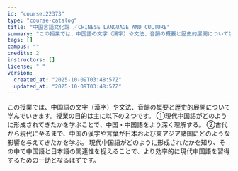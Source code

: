 ```yaml
---
id: "course:22373"
type: "course-catalog"
title: "中国言語文化論 ／CHINESE LANGUAGE AND CULTURE"
summary: "この授業では、中国語の文字（漢字）や文法、音韻の概要と歴史的展開について学んでいきます。授業の目的は主に以下の２つです。 ①現代中国語がどのように形成されてきたかを学ぶことで、中国・中国語をより深く理解する。 ②古代から現代に至るまで、中国…"
tags: []
campus: ""
credits: 2
instructors: []
license: " "
version:
  created_at: "2025-10-09T03:48:57Z"
  updated_at: "2025-10-09T03:48:57Z"
---
```


この授業では、中国語の文字（漢字）や文法、音韻の概要と歴史的展開について学んでいきます。授業の目的は主に以下の２つです。 ①現代中国語がどのように形成されてきたかを学ぶことで、中国・中国語をより深く理解する。 ②古代から現代に至るまで、中国の漢字や言葉が日本および東アジア諸国にどのような影響を与えてきたかを学ぶ。 現代中国語がどのように形成されたかを知り、その中で中国語と日本語の関連性を捉えることで、より効率的に現代中国語を習得するための一助となるはずです。
